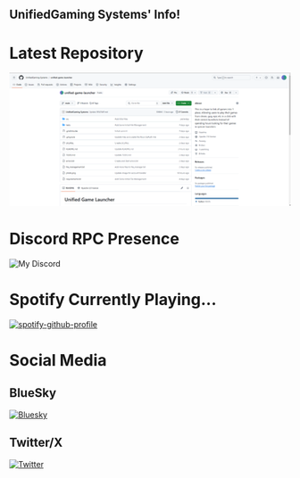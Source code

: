 ## UnifiedGaming Systems' Info!

# Latest Repository
[![Latest Repo](https://raw.githubusercontent.com/UnifiedGaming-Systems/unified-game-launcher/refs/heads/main/picture.png)](https://github.com/UnifiedGaming-Systems/unified-game-launcher)

# Discord RPC Presence
![My Discord](https://discord-readme-badge.vercel.app/api?id=1209539928866816143)

# Spotify Currently Playing...
[![spotify-github-profile](https://spotify-github-profile.kittinanx.com/api/view?uid=x060f5w4ftwv8zc8fi9662t70&cover_image=true&theme=default&show_offline=false&background_color=121212&interchange=false)](https://github.com/kittinan/spotify-github-profile)

# Social Media
## BlueSky
[![Bluesky](https://encrypted-tbn0.gstatic.com/images?q=tbn:ANd9GcQisgVDuqcaIlF_zaU0fKuHuCd-nMRDGMwRtg&s)](https://bsky.app/profile/unitedgaming-systems.mazeymoos.com)
## Twitter/X
[![Twitter](https://encrypted-tbn0.gstatic.com/images?q=tbn:ANd9GcQ56ZxpPKHkUmZn9jaxEze2R5dINvTb_lS1Dw&s)](https://x.com/UnitedGamingSys)

